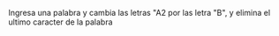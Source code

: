 Ingresa una palabra y cambia las letras "A2 por las letra "B", y elimina el ultimo caracter de la palabra
